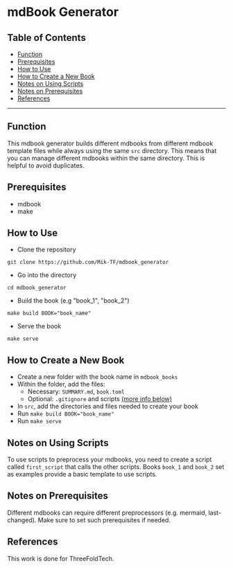 <h1> mdBook Generator </h1>

<h2>Table of Contents</h2>

- [Function](#function)
- [Prerequisites](#prerequisites)
- [How to Use](#how-to-use)
- [How to Create a New Book](#how-to-create-a-new-book)
- [Notes on Using Scripts](#notes-on-using-scripts)
- [Notes on Prerequisites](#notes-on-prerequisites)
- [References](#references)

***

## Function

This mdbook generator builds different mdbooks from different mdbook template files while always using the same `src` directory. This means that you can manage different mdbooks within the same directory. This is helpful to avoid duplicates.

## Prerequisites

- mdbook
- make

## How to Use

- Clone the repository
```
git clone https://github.com/Mik-TF/mdbook_generator
```
- Go into the directory
```
cd mdbook_generator
```
- Build the book (e.g "book_1", "book_2")
```
make build BOOK="book_name"
```
- Serve the book
```
make serve
```

## How to Create a New Book

- Create a new folder with the book name in `mdbook_books`
- Within the folder, add the files: 
  - Necessary: `SUMMARY.md`, `book.toml`
  - Optional: `.gitignore` and scripts [(more info below)](#notes-on-using-scripts)
- In `src`, add the directories and files needed to create your book
- Run `make build BOOK="book_name"`
- Run `make serve`

## Notes on Using Scripts

To use scripts to preprocess your mdbooks, you need to create a script called `first_script` that calls the other scripts. Books `book_1` and `book_2` set as examples provide a basic template to use scripts.

## Notes on Prerequisites

Different mdbooks can require different preprocessors (e.g. mermaid, last-changed). Make sure to set such prerequisites if needed.

## References

This work is done for ThreeFoldTech.